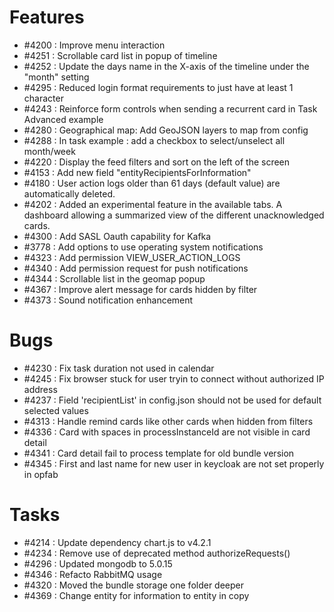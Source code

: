 # Features

- #4200 : Improve menu interaction 
- #4251 : Scrollable card list in popup of timeline 
- #4252 : Update the days name in the X-axis of the timeline under the "month" setting
- #4295 : Reduced login format requirements to just have at least 1 character
- #4243 : Reinforce form controls when sending a recurrent card in Task Advanced example
- #4280 : Geographical map: Add GeoJSON layers to map from config
- #4288 : In task example : add a checkbox to select/unselect all month/week
- #4220 : Display the feed filters and sort on the left of the screen
- #4153 : Add new field "entityRecipientsForInformation"
- #4180 : User action logs older than 61 days (default value) are automatically deleted.
- #4202 : Added an experimental feature in the available tabs. A dashboard allowing a summarized view of the different unacknowledged cards.
- #4300 : Add SASL Oauth capability for Kafka
- #3778 : Add options to use operating system notifications
- #4323 : Add permission VIEW_USER_ACTION_LOGS
- #4340 : Add permission request for push notifications 
- #4344 : Scrollable list in the geomap popup
- #4367 : Improve alert message for cards hidden by filter
- #4373 : Sound notification enhancement

# Bugs

- #4230 : Fix task duration not used in calendar
- #4245 : Fix browser stuck for user tryin to connect without authorized IP address
- #4237 : Field 'recipientList' in config.json should not be used for default selected values
- #4313 : Handle remind cards like other cards when hidden from filters
- #4336 : Card with spaces in processInstanceId are not visible in card detail
- #4341 : Card detail fail to process template for old bundle version
- #4345 : First and last name for new user in keycloak are not set properly in opfab


# Tasks

- #4214 : Update dependency chart.js to v4.2.1
- #4234 : Remove use of deprecated method authorizeRequests()
- #4296 : Updated mongodb to 5.0.15
- #4346 : Refacto RabbitMQ usage
- #4320 : Moved the bundle storage one folder deeper
- #4369 : Change entity for information to entity in copy

